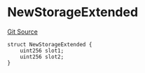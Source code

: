 # NewStorageExtended
[Git Source](https://github.com/ubiquity/ubiquity-dollar/blob/4924ab0035521e70625d704791f5b260a4713327/src/dollar/mocks/MockFacet.sol)


```solidity
struct NewStorageExtended {
    uint256 slot1;
    uint256 slot2;
}
```

